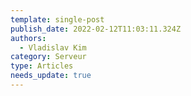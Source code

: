 ```yaml
---
template: single-post
publish_date: 2022-02-12T11:03:11.324Z
authors:
  - Vladislav Kim
category: Serveur
type: Articles
needs_update: true
---
```

